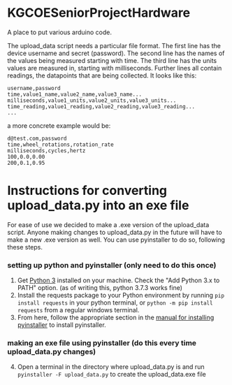 # KGCOESeniorProjectHardware

A place to put various arduino code.

The upload_data script needs a particular file format. The first line has the device username and secret (password). The second line has the names of the values being measured starting with time. The third line has the units values are measured in, starting with milliseconds. Further lines all contain readings, the datapoints that are being collected. It looks like this:

```
username,password
time,value1_name,value2_name,value3_name...
milliseconds,value1_units,value2_units,value3_units...
time_reading,value1_reading,value2_reading,value3_reading...
...
```

a more concrete example would be:

```
d@test.com,password
time,wheel_rotations,rotation_rate
milliseconds,cycles,hertz
100,0.0,0.00
200,0.1,0.95
```

# Instructions for converting upload_data.py into an exe file

For ease of use we decided to make a .exe version of the upload_data script. Anyone making changes to upload_data.py in the future will have to make a new .exe version as well. You can use pyinstaller to do so, following these steps.
### setting up python and pyinstaller (only need to do this once)
1. Get [Python 3](https://www.python.org/downloads/) installed on your machine. Check the "Add Python 3.x to PATH" option. (as of writing this, python 3.7.3 works fine)
2. Install the requests package to your Python environment by running `pip install requests` in your python terminal, or `python -m pip install requests` from a regular windows terminal.
3. From here, follow the appropriate section in the [manual for installing pyinstaller](https://pyinstaller.readthedocs.io/en/stable/installation.html) to install pyinstaller.
### making an exe file using pyinstaller (do this every time upload_data.py changes)
4. Open a terminal in the directory where upload_data.py is and run `pyinstaller -F upload_data.py` to create the upload_data.exe file
